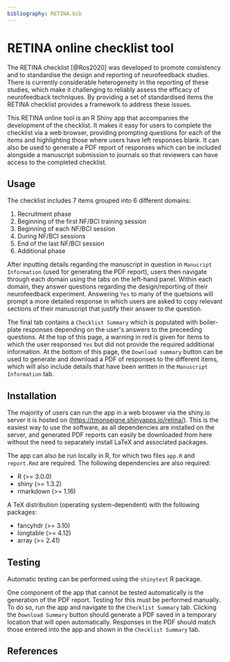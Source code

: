 ```yaml
---
bibliography: RETINA.bib
---
```


# RETINA online checklist tool

The RETINA checklist [@Ros2020] was developed to promote consistency and to standardise the design and reporting of neurofeedback studies. There is currently considerable heterogeneity in the reporting of these studies, which make it challenging to reliably assess the efficacy of neurofeedback techniques. By providing a set of standardised items the RETINA checklist provides a framework to address these issues.

This RETINA online tool is an R Shiny app that accompanies the development of the checklist. It makes it easy for users to complete the checklist via a web browser, providing prompting questions for each of the items and highlighting those where users have left responses blank. It can also be used to generate a PDF report of responses which can be included alongside a manuscript submission to journals so that reviewers can have access to the completed checklist.

## Usage

The checklist includes 7 items grouped into 6 different domains:

1. Recruitment phase
1. Beginning of the first NF/BCI training session
1. Beginning of each NF/BCI session
1. During NF/BCI sessions
1. End of the last NF/BCI session
1. Additional phase


After inputting details regarding the manuscript in question in `Manucript Information` (used for generating the PDF report), users then navigate through each domain using the tabs on the left-hand panel. Within each domain, they answer questions regarding the design/reporting of their neurofeedback experiment. Answering `Yes` to many of the quetsions will prompt a more detailed response in which users are asked to copy relevant sections of their manuscript that justify their answer to the question.

The final tab contains a `Checklist Summary` which is populated with boiler-plate responses depending on the user's answers to the preceeding questions. At the top of this page, a warning in red is given for items to which the user responsed `Yes` but did not provide the required additional information. At the bottom of this page, the `Download summary` button can be used to generate and download a PDF of responses to the different items, which will also include details that have been written in the `Manuscript Information` tab.

## Installation

The majority of users can run the app in a web broswer via the shiny.io server it is hosted on (https://tmonseigne.shinyapps.io/retina/). This is the easiest way to use the software, as all dependencies are installed on the server, and generated PDF reports can easily be downloaded from here without the need to separately install LaTeX and associated packages.

The app can also be run locally in R, for which two files `app.R` and `report.Rmd` are required. The following dependencies are also required:

- R (>= 3.0.0)
- shiny (>= 1.3.2)
- rmarkdown (>= 1.16)

A TeX distribution (operating system-dependent) with the following packages:

- fancyhdr (>= 3.10)
- longtable (>= 4.12)
- array (>= 2.41)

## Testing

Automatic testing can be performed using the `shinytest` R package.

One component of the app that cannot be tested automatically is the generation of the PDF report. Testing for this must be performed manually. To do so, run the app and navigate to the `Checklist Summary` tab. Clicking the `Download Summary` button should generate a PDF saved in a temporary location that will open automatically. Responses in the PDF should match those entered into the app and shown in the `Checklist Summary` tab.

## References
